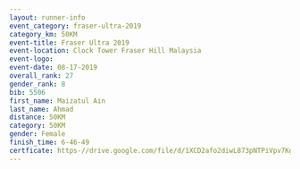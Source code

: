 ```yaml
---
layout: runner-info 
event_category: fraser-ultra-2019 
category_km: 50KM 
event-title: Fraser Ultra 2019 
event-location: Clock Tower Fraser Hill Malaysia 
event-logo: 
event-date: 08-17-2019 
overall_rank: 27
gender_rank: 8
bib: 5506
first_name: Maizatul Ain
last_name: Ahmad
distance: 50KM
category: 50KM
gender: Female
finish_time: 6-46-49
certficate: https-//drive.google.com/file/d/1XCD2afo2diwL873pNTPiVpv7KgytHYev/view?usp=sharing
---
```

